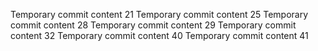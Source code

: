 Temporary commit content 21
Temporary commit content 25
Temporary commit content 28
Temporary commit content 29
Temporary commit content 32
Temporary commit content 40
Temporary commit content 41
